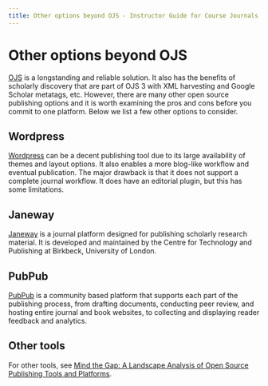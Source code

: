 ```yaml
---
title: Other options beyond OJS - Instructor Guide for Course Journals
---
```


# Other options beyond OJS

[OJS](https://pkp.sfu.ca/ojs/) is a longstanding and reliable solution. It also has the benefits of scholarly discovery that are part of OJS 3 with XML harvesting and Google Scholar metatags, etc. However, there are many other open source publishing options and it is worth examining the pros and cons before you commit to one platform. Below we list a few other options to consider.

## Wordpress

[Wordpress](https://wordpress.com/) can be a decent publishing tool due to its large availability of themes and layout options. It also enables a more blog-like workflow and eventual publication. The major drawback is that it does not support a complete journal workflow. It does have an editorial plugin, but this has some limitations.

## Janeway

[Janeway](https://janeway.systems/) is a journal platform designed for publishing scholarly research material. It is developed and maintained by the Centre for Technology and Publishing at Birkbeck, University of London.

## PubPub

[PubPub](https://www.pubpub.org/) is a community based platform that supports each part of the publishing process, from drafting documents, conducting peer review, and hosting entire journal and book websites, to collecting and displaying reader feedback and analytics.

## Other tools

For other tools, see [Mind the Gap: A Landscape Analysis of Open Source Publishing Tools and Platforms](https://mindthegap.pubpub.org/).
